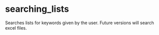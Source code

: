 # searching_lists
Searches lists for keywords given by the user. Future versions will search excel files.
